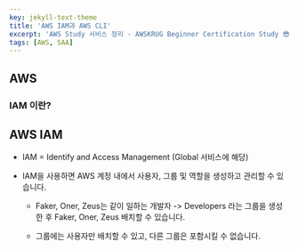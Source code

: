 ```yaml
---
key: jekyll-text-theme
title: 'AWS IAM과 AWS CLI'
excerpt: 'AWS Study 서비스 정리 - AWSKRUG Beginner Certification Study 😎'
tags: [AWS, SAA] 
---
```


## AWS

### IAM 이란?



## AWS IAM

* IAM = Identify and Access Management (Global 서비스에 해당)

* IAM을 사용하면 AWS 계정 내에서 사용자, 그룹 및 역할을 생성하고 관리할 수 있습니다.

  * Faker, Oner, Zeus는 같이 일하는 개발자 -> Developers 라는 그룹을 생성한 후 Faker, Oner, Zeus 배치할 수 있습니다.

  * 그룹에는 사용자만 배치할 수 있고, 다른 그룹은 포함시킬 수 없습니다.

